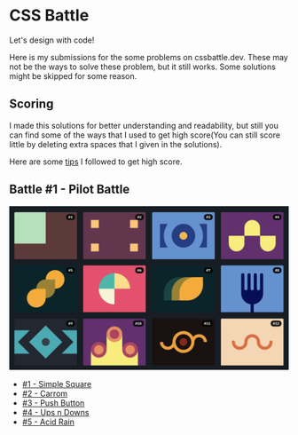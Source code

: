 # CSS Battle

Let's design with code!

 Here is my submissions for the some problems on cssbattle.dev. These may not be the ways to solve these problem, but it still works. Some solutions might be skipped for some reason.

 ## Scoring

 I made this solutions for better understanding and readability, but still you can find some of the ways that I used to get high score(You can still score little by deleting extra spaces that I given in the solutions).

 Here are some [tips](https://cssbattle.dev/tips) I followed to get high score.

 ## Battle #1 - Pilot Battle

 ![preview](./solutions/1-pilot-battle/img/preview.png)

 - [#1 - Simple Square](./solutions/1-pilot-battle/1-simply-square.md)
 - [#2 - Carrom](./solutions/1-pilot-battle/2-carrom.md)
 - [#3 - Push Button](./solutions/1-pilot-battle/3-push-button.md)
 - [#4 - Ups n Downs](./solutions/1-pilot-battle/4-ups-n-downs.md)
 - [#5 - Acid Rain](./solutions/1-pilot-battle/5-acid-rain.md)
